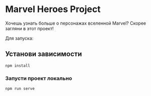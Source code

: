 # Marvel Heroes Project

Хочешь узнать больше о персонажах вселенной Marvel? Скорее загляни в этот проект!

Для запуска:
## Установи зависимости
```
npm install
```

### Запусти проект локально
```
npm run serve
```
